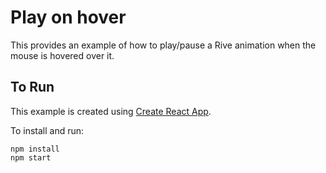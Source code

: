 # Play on hover

This provides an example of how to play/pause a Rive animation when the mouse is hovered over it.

## To Run

This example is created using [Create React App](https://reactjs.org/docs/create-a-new-react-app.html).

To install and run:

```
npm install
npm start
```
